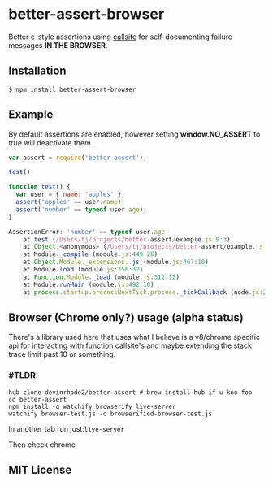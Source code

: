 
# better-assert-browser

  Better c-style assertions using [callsite](https://github.com/visionmedia/callsite) for
  self-documenting failure messages __**IN THE BROWSER**__.

## Installation

    $ npm install better-assert-browser

## Example

 By default assertions are enabled, however setting __window.NO_ASSERT__ to true will deactivate them.

```js
var assert = require('better-assert');

test();

function test() {
  var user = { name: 'apples' };
  assert('apples' == user.name);
  assert('number' == typeof user.age);
}

AssertionError: 'number' == typeof user.age
    at test (/Users/tj/projects/better-assert/example.js:9:3)
    at Object.<anonymous> (/Users/tj/projects/better-assert/example.js:4:1)
    at Module._compile (module.js:449:26)
    at Object.Module._extensions..js (module.js:467:10)
    at Module.load (module.js:356:32)
    at Function.Module._load (module.js:312:12)
    at Module.runMain (module.js:492:10)
    at process.startup.processNextTick.process._tickCallback (node.js:244:9)
```

## Browser (Chrome only?) usage (alpha status)

There's a library used here that uses what I believe is a v8/chrome specific api for interacting with function callsite's and maybe extending the stack trace limit past 10 or something.

### __\#TLDR:__
```
hub clone devinrhode2/better-assert # brew install hub if u kno foo
cd better-assert
npm install -g watchify browserify live-server
watchify browser-test.js -o browserified-browser-test.js
```
In another tab run just:`live-server`

Then check chrome

## MIT License
